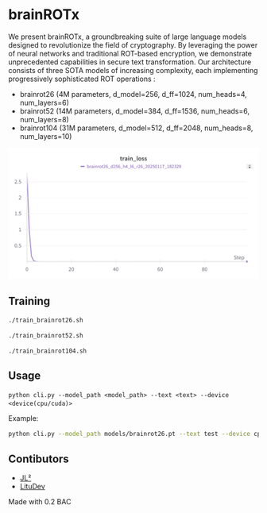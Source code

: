 # brainROTx

We present brainROTx, a groundbreaking suite of large language models designed to revolutionize the field of cryptography. By leveraging the power of neural networks and traditional ROT-based encryption, we demonstrate unprecedented capabilities in secure text transformation. Our architecture consists of three SOTA models of increasing complexity, each implementing progressively sophisticated ROT operations :
- brainrot26 (4M parameters, d_model=256, d_ff=1024, num_heads=4, num_layers=6)
- brainrot52 (14M parameters, d_model=384, d_ff=1536, num_heads=6, num_layers=8)
- brainrot104 (31M parameters, d_model=512, d_ff=2048, num_heads=8, num_layers=10)

![brainrot26 loss](img/brainrot26_loss.png)

## Training

```sh
./train_brainrot26.sh
```

```sh
./train_brainrot52.sh
```

```sh
./train_brainrot104.sh
```

## Usage

`python cli.py --model_path <model_path> --text <text> --device <device(cpu/cuda)>`

Example:

```sh
python cli.py --model_path models/brainrot26.pt --text test --device cpu
```

## Contibutors

- [JL²](https://github.com/JLsquare)
- [LituDev](https://github.com/litudev)

Made with 0.2 BAC